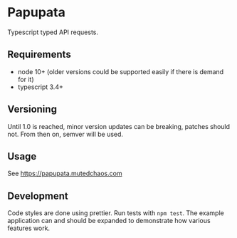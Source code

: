 # Papupata

Typescript typed API requests.

## Requirements

- node 10+ (older versions could be supported easily if there is demand for it)
- typescript 3.4+

## Versioning

Until 1.0 is reached, minor version updates can be breaking, patches should not. From then on, semver will be used.

## Usage

See https://papupata.mutedchaos.com

## Development

Code styles are done using prettier. Run tests with `npm test`. The example application can and should be expanded to demonstrate how various features work.


